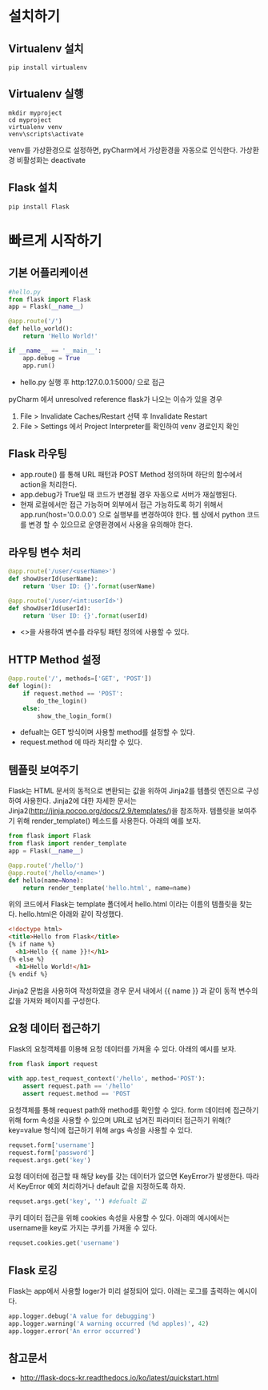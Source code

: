 # 설치하기
## Virtualenv 설치
```
pip install virtualenv
```

## Virtualenv 실행
```
mkdir myproject
cd myproject
virtualenv venv
venv\scripts\activate
```

venv를 가상환경으로 설정하면, pyCharm에서 가상환경을 자동으로 인식한다.
가상환경 비활성화는 deactivate

## Flask 설치
```
pip install Flask
```

# 빠르게 시작하기
## 기본 어플리케이션
```python
#hello.py 
from flask import Flask
app = Flask(__name__)

@app.route('/')
def hello_world():
	return 'Hello World!'

if __name__ == '__main__':
	app.debug = True
	app.run()
```
* hello.py 실행 후 http:127.0.0.1:5000/ 으로 접근

pyCharm 에서 unresolved reference flask가 나오는 이슈가 있을 경우
1. File > Invalidate Caches/Restart 선택 후 Invalidate Restart
2. File > Settings 에서 Project Interpreter를 확인하여 venv 경로인지 확인

## Flask 라우팅
* app.route() 를 통해 URL 패턴과 POST Method 정의하며 하단의 함수에서 action을 처리한다.
* app.debug가 True일 때 코드가 변경될 경우 자동으로 서버가 재실행된다.
* 현재 로컬에서만 접근 가능하며 외부에서 접근 가능하도록 하기 위해서 app.run(host='0.0.0.0') 으로 실행부를 변경하여야 한다. 웹 상에서 python 코드를 변경 할 수 있으므로 운영환경에서 사용을 유의해야 한다.

## 라우팅 변수 처리
```python
@app.route('/user/<userName>')
def showUserId(userName):
	return 'User ID: {}'.format(userName)

@app.route('/user/<int:userId>')
def showUserId(userId):
	return 'User ID: {}'.format(userId)
```
* <>을 사용하여 변수를 라우팅 패턴 정의에 사용할 수 있다.

## HTTP Method 설정
```python
@app.route('/', methods=['GET', 'POST'])
def login():
	if request.method == 'POST':
		do_the_login()
	else:
		show_the_login_form()
```
* defualt는 GET 방식이며 사용할 method를 설정할 수 있다.
* request.method 에 따라 처리할 수 있다.

## 템플릿 보여주기
Flask는 HTML 문서의 동적으로 변환되는 값을 위하여 Jinja2를 템플릿 엔진으로 구성하여 사용한다.
Jinja2에 대한 자세한 문서는 Jinja2(http://jinja.pocoo.org/docs/2.9/templates/)을 참조하자.
템플릿을 보여주기 위해 render_template() 메소드를 사용한다. 
아래의 예를 보자.

```python
from flask import Flask
from flask import render_template
app = Flask(__name__)

@app.route('/hello/')
@app.route('/hello/<name>')
def hello(name=None):
	return render_template('hello.html', name=name)
```

위의 코드에서 Flask는 template 폴더에서 hello.html 이라는 이름의 템플릿을 찾는다. 
hello.html은 아래와 같이 작성했다.
```html
<!doctype html>
<title>Hello from Flask</title>
{% if name %}
  <h1>Hello {{ name }}!</h1>
{% else %}
  <h1>Hello World!</h1>
{% endif %}
```
Jinja2 문법을 사용하여 작성하였을 경우 문서 내에서 {{ name }} 과 같이 동적 변수의 값을 가져와 페이지를 구성한다.

## 요청 데이터 접근하기
Flask의 요청객체를 이용해 요청 데이터를 가져올 수 있다. 아래의 예시를 보자.

```python
from flask import request

with app.test_request_context('/hello', method='POST'):
    assert request.path == '/hello'
    assert request.method == 'POST
```

요청객체를 통해 request path와 method를 확인할 수 있다.
form 데이터에 접근하기 위해 form 속성을 사용할 수 있으며 URL로 넘겨진 파라미터 접근하기 위해(?key=value 형식)에 접근하기 위해 args 속성을 사용할 수 있다.

```python
requset.form['username']
request.form['password']
request.args.get('key')	
```

요청 데이터에 접근할 때 해당 key를 갖는 데이터가 없으면 KeyError가 발생한다. 따라서 KeyError 예외 처리하거나 default 값을 지정하도록 하자.

```python
requset.args.get('key', '') #defualt 값
```

쿠키 데이터 접근을 위해 cookies 속성을 사용할 수 있다. 아래의 예시에서는 username을 key로 가지는 쿠키를 가져올 수 있다. 

```python
requset.cookies.get('username')
```

## Flask 로깅
Flask는 app에서 사용할 loger가 미리 설정되어 있다. 아래는 로그를 출력하는 예시이다.
```python
app.logger.debug('A value for debugging')
app.logger.warning('A warning occurred (%d apples)', 42)
app.logger.error('An error occurred')
```

## 참고문서
* http://flask-docs-kr.readthedocs.io/ko/latest/quickstart.html
